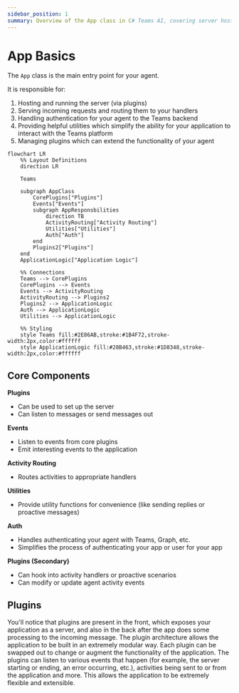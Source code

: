 ```yaml
---
sidebar_position: 1
summary: Overview of the App class in C# Teams AI, covering server hosting, request routing, authentication, and plugin management.
---
```


# App Basics

The `App` class is the main entry point for your agent.

It is responsible for:

1. Hosting and running the server (via plugins)
2. Serving incoming requests and routing them to your handlers
3. Handling authentication for your agent to the Teams backend
4. Providing helpful utilities which simplify the ability for your application to interact with the Teams platform
5. Managing plugins which can extend the functionality of your agent

```mermaid
flowchart LR
    %% Layout Definitions
    direction LR

    Teams

    subgraph AppClass
        CorePlugins["Plugins"]
        Events["Events"]
        subgraph AppResponsbilities
            direction TB
            ActivityRouting["Activity Routing"]
            Utilities["Utilities"]
            Auth["Auth"]
        end
        Plugins2["Plugins"]
    end
    ApplicationLogic["Application Logic"]

    %% Connections
    Teams --> CorePlugins
    CorePlugins --> Events
    Events --> ActivityRouting
    ActivityRouting --> Plugins2
    Plugins2 --> ApplicationLogic
    Auth --> ApplicationLogic
    Utilities --> ApplicationLogic

    %% Styling
    style Teams fill:#2E86AB,stroke:#1B4F72,stroke-width:2px,color:#ffffff
    style ApplicationLogic fill:#28B463,stroke:#1D8348,stroke-width:2px,color:#ffffff
```

## Core Components

**Plugins**

- Can be used to set up the server
- Can listen to messages or send messages out

**Events**

- Listen to events from core plugins
- Emit interesting events to the application

**Activity Routing**

- Routes activities to appropriate handlers

**Utilities**

- Provide utility functions for convenience (like sending replies or proactive messages)

**Auth**

- Handles authenticating your agent with Teams, Graph, etc.
- Simplifies the process of authenticating your app or user for your app

**Plugins (Secondary)**

- Can hook into activity handlers or proactive scenarios
- Can modify or update agent activity events

## Plugins

You'll notice that plugins are present in the front, which exposes your application as a server, and also in the back after the app does some processing to the incoming message. The plugin architecture allows the application to be built in an extremely modular way. Each plugin can be swapped out to change or augment the functionality of the application. The plugins can listen to various events that happen (for example, the server starting or ending, an error occurring, etc.), activities being sent to or from the application and more. This allows the application to be extremely flexible and extensible.
